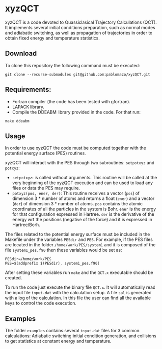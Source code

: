 # xyzQCT

xyzQCT is a code devoted to Quassiclasical Trajectory Calculations (QCT). It implements several initial conditions preparation, such as normal modes and adiabatic switching, as well as propagation of trajectories in order to obtain fixed energy and temperature statistics.

## Download
To clone this repository the following command must be executed:
```
git clone --recurse-submodules git@github.com:pablomazo/xyzQCT.git
```

## Requirements:
- Fortran compiler (the code has been tested with gfortran).
- LAPACK library.
- Compile the DDEABM library provided in the code. For that run:
```
make ddeabm
```

## Usage
In order to use xyzQCT the code must be computed together with the potential energy surface (PES) routines.

xyzQCT will interact with the PES through two subroutines: `setpotxyz` and `potxyz`:
- `setpotxyz`: is called without arguments. This routine will be called at the very beginning of the xyzQCT execution and can be used to load any files or data the PES may require.
- `potxyz(pos, ener, der)`: This routine receives a vector (`pos`) of dimension 3 * number of atoms and returns a float (`ener`) and a vector (`der`) of dimension 3 * number of atoms. `pos` contains the atomic coordinates of all the particles in the system is Bohr. `ener` is the energy for that configuration expressed in Hartree. `der` is the derivative of the energy wrt the positions (negative of the force) and it is expressed in Hartree/Borh.

The files related to the potential energy surface must be included in the Makefile under the variables `PESdir` and `PES`. For example, if the PES files are located in the folder `/home/work/PES/system1` and it is composed of the file `system1_pes.f90` then these variables would be set as:
```
PESdir=/home/work/PES
PES=$(addprefix $(PESdir), system1_pes.f90)
```

After setting these variables run `make` and the `QCT.x` executable should be created.

To run the code just execute the binary file `QCT.x`. It will automatically read the input file `input.dat` with the calculation setup. A file `sal` is generated with a log of the calculation. In this file the user can find all the available keys to control the code execution.

## Examples
The folder `examples` contains several `input.dat` files for 3 common calculations: Adiabatic switching initial condition generation, and collisions to get statistics at constant energy and temperature.
